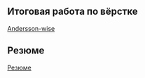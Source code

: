 ## Итоговая работа по вёрстке 
[Andersson-wise](https://YuliaBilchinskaya.github.io/Andersson-wise/HomePage.html)

## Резюме
[Резюме](https://YuliaBilchinskaya.github.io/Резюме/ResumeBilchinskaya.html)

